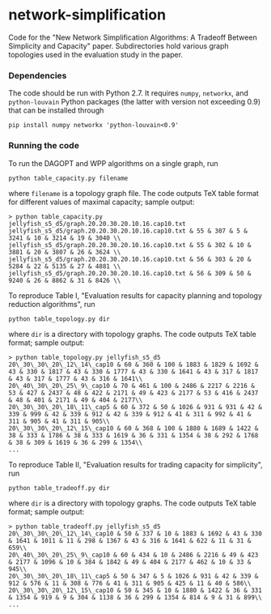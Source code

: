 # network-simplification
Code for the "New Network Simplification Algorithms: A Tradeoff Between Simplicity and Capacity" paper. Subdirectories hold various graph topologies used in the evaluation study in the paper.

### Dependencies
The code should be run with Python 2.7. It requires `numpy`, `networkx`, and `python-louvain` Python packages (the latter with version not exceeding 0.9) that can be installed through
```
pip install numpy networkx 'python-louvain<0.9'
```

### Running the code
To run the DAGOPT and WPP algorithms on a single graph, run
```
python table_capacity.py filename
```
where `filename` is a topology graph file. The code outputs TeX table format for different values of maximal capacity; sample output:
```
> python table_capacity.py jellyfish_s5_d5/graph.20.20.30.20.10.16.cap10.txt
jellyfish_s5_d5/graph.20.20.30.20.10.16.cap10.txt & 55 & 307 & 5 & 3241 & 10 & 3214 & 19 & 3040 \\
jellyfish_s5_d5/graph.20.20.30.20.10.16.cap10.txt & 55 & 302 & 10 & 3881 & 20 & 3807 & 26 & 3624 \\
jellyfish_s5_d5/graph.20.20.30.20.10.16.cap10.txt & 56 & 303 & 20 & 5284 & 22 & 5135 & 27 & 4881 \\
jellyfish_s5_d5/graph.20.20.30.20.10.16.cap10.txt & 56 & 309 & 50 & 9240 & 26 & 8862 & 31 & 8426 \\
```

To reproduce Table I, "Evaluation results for capacity planning and topology reduction algorithms", run
```
python table_topology.py dir
```
where `dir` is a directory with topology graphs. The code outputs TeX table format; sample output:
```
> python table_topology.py jellyfish_s5_d5
20\_30\_30\_20\_12\_14\_cap10 & 60 & 360 & 100 & 1883 & 1829 & 1692 & 43 & 330 & 1817 & 43 & 330 & 1777 & 43 & 330 & 1641 & 43 & 317 & 1817 & 43 & 317 & 1777 & 43 & 316 & 1641\\
20\_40\_30\_20\_25\_9\_cap10 & 70 & 461 & 100 & 2486 & 2217 & 2216 & 53 & 427 & 2437 & 48 & 422 & 2171 & 49 & 423 & 2177 & 53 & 416 & 2437 & 48 & 401 & 2171 & 49 & 404 & 2177\\
20\_30\_30\_20\_18\_11\_cap5 & 60 & 372 & 50 & 1026 & 931 & 931 & 42 & 339 & 999 & 42 & 339 & 912 & 42 & 339 & 912 & 41 & 311 & 992 & 41 & 311 & 905 & 41 & 311 & 905\\
20\_30\_30\_20\_12\_15\_cap10 & 60 & 368 & 100 & 1880 & 1689 & 1422 & 38 & 333 & 1786 & 38 & 333 & 1619 & 36 & 331 & 1354 & 38 & 292 & 1768 & 38 & 309 & 1619 & 36 & 299 & 1354\\
...
```

To reproduce Table II, "Evaluation results for trading capacity for simplicity", run
```
python table_tradeoff.py dir
```
where `dir` is a directory with topology graphs. The code outputs TeX table format; sample output:
```
> python table_tradeoff.py jellyfish_s5_d5
20\_30\_30\_20\_12\_14\_cap10 & 50 & 337 & 10 & 1883 & 1692 & 43 & 330 & 1641 & 1011 & 11 & 298 & 1367 & 43 & 316 & 1641 & 622 & 11 & 31 & 659\\
20\_40\_30\_20\_25\_9\_cap10 & 60 & 434 & 10 & 2486 & 2216 & 49 & 423 & 2177 & 1096 & 10 & 384 & 1842 & 49 & 404 & 2177 & 462 & 10 & 33 & 945\\
20\_30\_30\_20\_18\_11\_cap5 & 50 & 347 & 5 & 1026 & 931 & 42 & 339 & 912 & 576 & 11 & 308 & 776 & 41 & 311 & 905 & 425 & 11 & 40 & 586\\
20\_30\_30\_20\_12\_15\_cap10 & 50 & 345 & 10 & 1880 & 1422 & 36 & 331 & 1354 & 919 & 9 & 304 & 1138 & 36 & 299 & 1354 & 814 & 9 & 31 & 899\\
...
```
